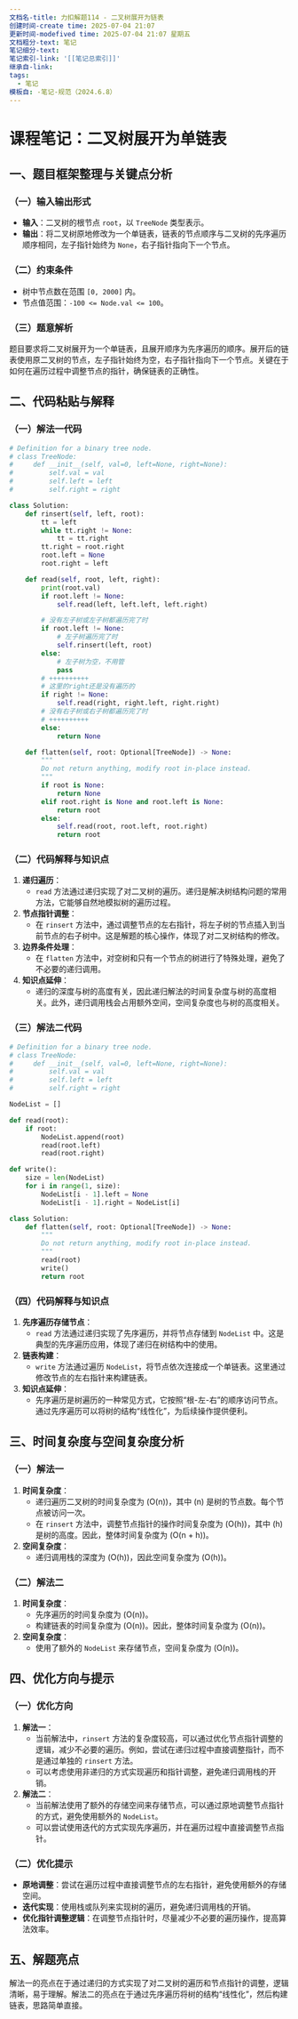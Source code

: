 ```yaml
---
文档名-title: 力扣解题114 - 二叉树展开为链表
创建时间-create time: 2025-07-04 21:07
更新时间-modefived time: 2025-07-04 21:07 星期五
文档粗分-text: 笔记
笔记细分-text: 
笔记索引-link: '[[笔记总索引]]'
继承自-link: 
tags:
  - 笔记
模板自: -笔记-规范（2024.6.8）
---
```



# 课程笔记：二叉树展开为单链表

## 一、题目框架整理与关键点分析

### （一）输入输出形式
- **输入**：二叉树的根节点 `root`，以 `TreeNode` 类型表示。
- **输出**：将二叉树原地修改为一个单链表，链表的节点顺序与二叉树的先序遍历顺序相同，左子指针始终为 `None`，右子指针指向下一个节点。

### （二）约束条件
- 树中节点数在范围 `[0, 2000]` 内。
- 节点值范围：`-100 <= Node.val <= 100`。

### （三）题意解析
题目要求将二叉树展开为一个单链表，且展开顺序为先序遍历的顺序。展开后的链表使用原二叉树的节点，左子指针始终为空，右子指针指向下一个节点。关键在于如何在遍历过程中调整节点的指针，确保链表的正确性。

## 二、代码粘贴与解释

### （一）解法一代码

```python
# Definition for a binary tree node.
# class TreeNode:
#     def __init__(self, val=0, left=None, right=None):
#         self.val = val
#         self.left = left
#         self.right = right

class Solution:
    def rinsert(self, left, root):
        tt = left
        while tt.right != None:
            tt = tt.right
        tt.right = root.right
        root.left = None
        root.right = left

    def read(self, root, left, right):
        print(root.val)
        if root.left != None:
            self.read(left, left.left, left.right)

        # 没有左子树或左子树都遍历完了时
        if root.left != None:
            # 左子树遍历完了时
            self.rinsert(left, root)
        else:
            # 左子树为空，不用管
            pass
        # ++++++++++
        # 这里的right还是没有遍历的
        if right != None:
            self.read(right, right.left, right.right)
        # 没有右子树或右子树都遍历完了时
        # ++++++++++
        else:
            return None

    def flatten(self, root: Optional[TreeNode]) -> None:
        """
        Do not return anything, modify root in-place instead.
        """
        if root is None:
            return None
        elif root.right is None and root.left is None:
            return root
        else:
            self.read(root, root.left, root.right)
            return root
```

### （二）代码解释与知识点
1. **递归遍历**：
   - `read` 方法通过递归实现了对二叉树的遍历。递归是解决树结构问题的常用方法，它能够自然地模拟树的遍历过程。
2. **节点指针调整**：
   - 在 `rinsert` 方法中，通过调整节点的左右指针，将左子树的节点插入到当前节点的右子树中。这是解题的核心操作，体现了对二叉树结构的修改。
3. **边界条件处理**：
   - 在 `flatten` 方法中，对空树和只有一个节点的树进行了特殊处理，避免了不必要的递归调用。
4. **知识点延伸**：
   - 递归的深度与树的高度有关，因此递归解法的时间复杂度与树的高度相关。此外，递归调用栈会占用额外空间，空间复杂度也与树的高度相关。

### （三）解法二代码

```python
# Definition for a binary tree node.
# class TreeNode:
#     def __init__(self, val=0, left=None, right=None):
#         self.val = val
#         self.left = left
#         self.right = right

NodeList = []

def read(root):
    if root:
        NodeList.append(root)
        read(root.left)
        read(root.right)

def write():
    size = len(NodeList)
    for i in range(1, size):
        NodeList[i - 1].left = None
        NodeList[i - 1].right = NodeList[i]

class Solution:
    def flatten(self, root: Optional[TreeNode]) -> None:
        """
        Do not return anything, modify root in-place instead.
        """
        read(root)
        write()
        return root
```

### （四）代码解释与知识点
1. **先序遍历存储节点**：
   - `read` 方法通过递归实现了先序遍历，并将节点存储到 `NodeList` 中。这是典型的先序遍历应用，体现了递归在树结构中的使用。
2. **链表构建**：
   - `write` 方法通过遍历 `NodeList`，将节点依次连接成一个单链表。这里通过修改节点的左右指针来构建链表。
3. **知识点延伸**：
   - 先序遍历是树遍历的一种常见方式，它按照“根-左-右”的顺序访问节点。通过先序遍历可以将树的结构“线性化”，为后续操作提供便利。

## 三、时间复杂度与空间复杂度分析

### （一）解法一
1. **时间复杂度**：
   - 递归遍历二叉树的时间复杂度为 \(O(n)\)，其中 \(n\) 是树的节点数。每个节点被访问一次。
   - 在 `rinsert` 方法中，调整节点指针的操作时间复杂度为 \(O(h)\)，其中 \(h\) 是树的高度。因此，整体时间复杂度为 \(O(n + h)\)。
2. **空间复杂度**：
   - 递归调用栈的深度为 \(O(h)\)，因此空间复杂度为 \(O(h)\)。

### （二）解法二
1. **时间复杂度**：
   - 先序遍历的时间复杂度为 \(O(n)\)。
   - 构建链表的时间复杂度为 \(O(n)\)。因此，整体时间复杂度为 \(O(n)\)。
2. **空间复杂度**：
   - 使用了额外的 `NodeList` 来存储节点，空间复杂度为 \(O(n)\)。

## 四、优化方向与提示

### （一）优化方向
1. **解法一**：
   - 当前解法中，`rinsert` 方法的复杂度较高，可以通过优化节点指针调整的逻辑，减少不必要的遍历。例如，尝试在递归过程中直接调整指针，而不是通过单独的 `rinsert` 方法。
   - 可以考虑使用非递归的方式实现遍历和指针调整，避免递归调用栈的开销。
2. **解法二**：
   - 当前解法使用了额外的存储空间来存储节点，可以通过原地调整节点指针的方式，避免使用额外的 `NodeList`。
   - 可以尝试使用迭代的方式实现先序遍历，并在遍历过程中直接调整节点指针。

### （二）优化提示
- **原地调整**：尝试在遍历过程中直接调整节点的左右指针，避免使用额外的存储空间。
- **迭代实现**：使用栈或队列来实现树的遍历，避免递归调用栈的开销。
- **优化指针调整逻辑**：在调整节点指针时，尽量减少不必要的遍历操作，提高算法效率。

## 五、解题亮点
解法一的亮点在于通过递归的方式实现了对二叉树的遍历和节点指针的调整，逻辑清晰，易于理解。解法二的亮点在于通过先序遍历将树的结构“线性化”，然后构建链表，思路简单直接。